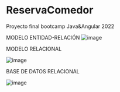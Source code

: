 # ReservaComedor
Proyecto final bootcamp Java&amp;Angular 2022


MODELO ENTIDAD-RELACIÓN
![image](https://user-images.githubusercontent.com/89861246/168420985-0c7aa132-c957-4266-b756-ab42bc027d7a.png)


MODELO RELACIONAL

![image](https://user-images.githubusercontent.com/103040138/168540844-b8392eff-fac5-4b5f-8762-77952e1265d3.png)


BASE DE DATOS RELACIONAL

![image](https://user-images.githubusercontent.com/89861246/169401042-e244b971-0dd7-4509-88c3-c76e8a1272f5.png)






